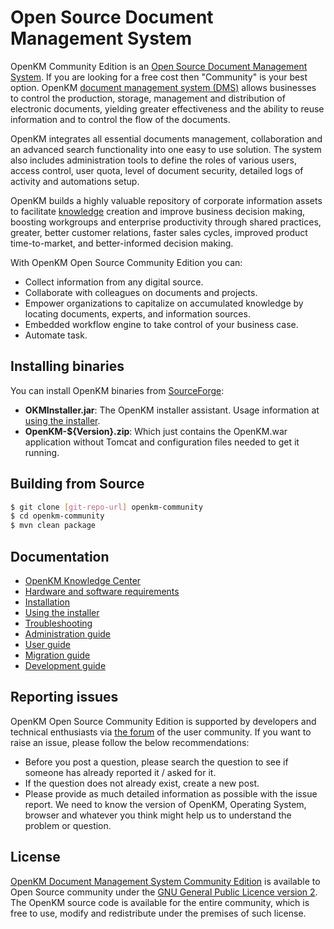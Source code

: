 # Open Source Document Management System
OpenKM Community Edition is an [Open Source Document Management System](https://www.openkm.com/en/open-source-document-management-system.html).
If you are looking for a free cost then "Community" is your best option. OpenKM [document management system (DMS)](https://www.openkm.com/en/document-management.html)
allows businesses to control the production, storage, management and distribution of electronic documents, yielding greater
effectiveness and the ability to reuse information and to control the flow of the documents.

OpenKM integrates all essential documents management, collaboration and an advanced search functionality into one easy to
use solution. The system also includes administration tools to define the roles of various users, access control, user quota,
level of document security, detailed logs of activity and automations setup.

OpenKM builds a highly valuable repository of corporate information assets to facilitate [knowledge](https://www.openkm.com/en/knowledge-management-system.html)
creation and improve business decision making, boosting workgroups and enterprise productivity through shared practices,
greater, better customer relations, faster sales cycles, improved product time-to-market, and better-informed decision making.

With OpenKM Open Source Community Edition you can:
 * Collect information from any digital source.
 * Collaborate with colleagues on documents and projects.
 * Empower organizations to capitalize on accumulated knowledge by locating documents, experts, and information sources.
 * Embedded workflow engine to take control of your business case.
 * Automate task.
 
## Installing binaries
You can install OpenKM binaries from [SourceForge](https://sourceforge.net/projects/openkm/):
 * **OKMInstaller.jar**: The OpenKM installer assistant. Usage information at [using the installer](https://docs.openkm.com/kcenter/view/okm-6.3-com/using-the-installer.html).
 * **OpenKM-${Version}.zip**: Which just contains the OpenKM.war application without Tomcat and configuration
 files needed to get it running.

## Building from Source
```sh
$ git clone [git-repo-url] openkm-community
$ cd openkm-community
$ mvn clean package
```

## Documentation
 * [OpenKM Knowledge Center](https://docs.openkm.com/kcenter/view/okm-6.3-com/installation.html)
 * [Hardware and software requirements](https://docs.openkm.com/kcenter/view/okm-6.3-com/hardware-and-software-requirements.html)
 * [Installation](https://docs.openkm.com/kcenter/view/okm-6.3-com/installation.html)
 * [Using the installer](https://docs.openkm.com/kcenter/view/okm-6.3-com/using-the-installer.html)
 * [Troubleshooting](https://docs.openkm.com/kcenter/view/okm-6.3-com/troubleshooting.html)
 * [Administration guide](https://docs.openkm.com/kcenter/view/okm-6.3-com/administration-guide.html)
 * [User guide](https://docs.openkm.com/kcenter/view/okm-6.3-com/user-guide.html)
 * [Migration guide](https://docs.openkm.com/kcenter/view/okm-6.3-com/migration-guide.html)
 * [Development guide](https://docs.openkm.com/kcenter/view/okm-6.3-com/development.html)

## Reporting issues
OpenKM Open Source Community Edition is supported by developers and technical enthusiasts via [the forum](http://forum.openkm.com)
of the user community. If you want to raise an issue, please follow the below recommendations:
 * Before you post a question, please search the question to see if someone has already reported it / asked for it.
 * If the question does not already exist, create a new post. 
 * Please provide as much detailed information as possible with the issue report. We need to know the version of OpenKM,
 Operating System, browser and whatever you think might help us to understand the problem or question.

## License
[OpenKM Document Management System Community Edition](https://www.openkm.com/en/open-source-document-management-system.html)
is available to Open Source community under the [GNU General Public Licence version 2](https://www.gnu.org/licenses/gpl-2.0.html).
The OpenKM source code is available for the entire community, which is free to use, modify and redistribute under the premises
of such license.
